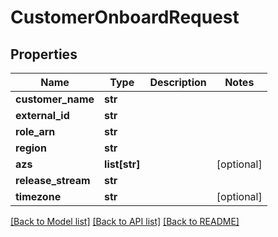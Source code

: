 # CustomerOnboardRequest

## Properties
Name | Type | Description | Notes
------------ | ------------- | ------------- | -------------
**customer_name** | **str** |  | 
**external_id** | **str** |  | 
**role_arn** | **str** |  | 
**region** | **str** |  | 
**azs** | **list[str]** |  | [optional] 
**release_stream** | **str** |  | 
**timezone** | **str** |  | [optional] 

[[Back to Model list]](../README.md#documentation-for-models) [[Back to API list]](../README.md#documentation-for-api-endpoints) [[Back to README]](../README.md)

